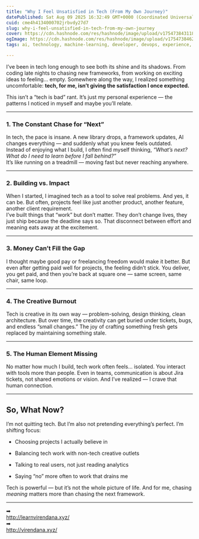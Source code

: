 ```yaml
---
title: "Why I Feel Unsatisfied in Tech (From My Own Journey)"
datePublished: Sat Aug 09 2025 16:32:49 GMT+0000 (Coordinated Universal Time)
cuid: cme4h4134000702jrbvdy27d7
slug: why-i-feel-unsatisfied-in-tech-from-my-own-journey
cover: https://cdn.hashnode.com/res/hashnode/image/upload/v1754738431184/68908847-6d2d-4a31-8cb7-aaeabed93b1d.png
ogImage: https://cdn.hashnode.com/res/hashnode/image/upload/v1754738462658/5124e6fe-2ca0-4608-b070-02c8668dcba4.png
tags: ai, technology, machine-learning, developer, devops, experience, personal-development, techwithrudraksh, rudraksh-laddha

---
```


I’ve been in tech long enough to see both its shine and its shadows. From coding late nights to chasing new frameworks, from working on exciting ideas to feeling… empty. Somewhere along the way, I realized something uncomfortable: **tech, for me, isn’t giving the satisfaction I once expected.**

This isn’t a “tech is bad” rant. It’s just my personal experience — the patterns I noticed in myself and maybe you’ll relate.

---

### 1\. The Constant Chase for “Next”

In tech, the pace is insane. A new library drops, a framework updates, AI changes everything — and suddenly what you knew feels outdated.  
Instead of enjoying what I build, I often find myself thinking, *“What’s next? What do I need to learn before I fall behind?”*  
It’s like running on a treadmill — moving fast but never reaching anywhere.

---

### 2\. Building vs. Impact

When I started, I imagined tech as a tool to solve real problems. And yes, it can be. But often, projects feel like just another product, another feature, another client requirement.  
I’ve built things that “work” but don’t matter. They don’t change lives, they just ship because the deadline says so. That disconnect between effort and meaning eats away at the excitement.

---

### 3\. Money Can’t Fill the Gap

I thought maybe good pay or freelancing freedom would make it better. But even after getting paid well for projects, the feeling didn’t stick. You deliver, you get paid, and then you’re back at square one — same screen, same chair, same loop.

---

### 4\. The Creative Burnout

Tech is creative in its own way — problem-solving, design thinking, clean architecture. But over time, the creativity can get buried under tickets, bugs, and endless “small changes.” The joy of crafting something fresh gets replaced by maintaining something stale.

---

### 5\. The Human Element Missing

No matter how much I build, tech work often feels… isolated. You interact with tools more than people. Even in teams, communication is about Jira tickets, not shared emotions or vision. And I’ve realized — I crave that human connection.

---

## So, What Now?

I’m not quitting tech. But I’m also not pretending everything’s perfect. I’m shifting focus:

* Choosing projects I actually believe in
    
* Balancing tech work with non-tech creative outlets
    
* Talking to real users, not just reading analytics
    
* Saying “no” more often to work that drains me
    

Tech is powerful — but it’s not the whole picture of life. And for me, chasing *meaning* matters more than chasing the next framework.

---

<div data-node-type="callout">
<div data-node-type="callout-emoji">➡</div>
<div data-node-type="callout-text"><a target="_self" rel="noopener noreferrer nofollow" href="http://learnvirendana.xyz/" style="pointer-events: none">http://learnvirendana.xyz/</a></div>
</div>

<div data-node-type="callout">
<div data-node-type="callout-emoji">➡</div>
<div data-node-type="callout-text"><a target="_self" rel="noopener noreferrer nofollow" href="http://virendana.xyz/" style="pointer-events: none">http://virendana.xyz/</a></div>
</div>